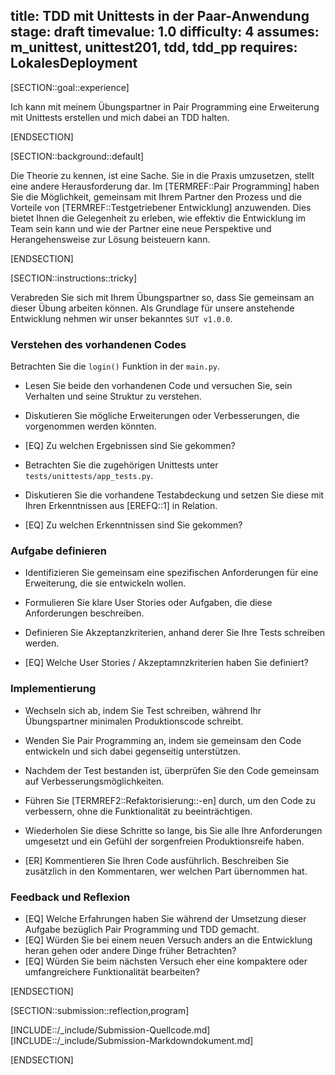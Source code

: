 title: TDD mit Unittests in der Paar-Anwendung
stage: draft
timevalue: 1.0
difficulty: 4
assumes: m_unittest, unittest201, tdd, tdd_pp
requires: LokalesDeployment
---
[SECTION::goal::experience]

Ich kann mit meinem Übungspartner in Pair Programming eine Erweiterung mit Unittests erstellen und
mich dabei an TDD halten.

[ENDSECTION]

[SECTION::background::default]

Die Theorie zu kennen, ist eine Sache. Sie in die Praxis umzusetzen, stellt eine andere
Herausforderung dar. Im [TERMREF::Pair Programming] haben Sie die Möglichkeit, gemeinsam mit Ihrem Partner den
Prozess und die Vorteile von [TERMREF::Testgetriebener Entwicklung] anzuwenden. Dies bietet Ihnen die
Gelegenheit zu erleben, wie effektiv die Entwicklung im Team sein kann und wie der Partner eine
neue Perspektive und Herangehensweise zur Lösung beisteuern kann.

[ENDSECTION]

[SECTION::instructions::tricky]

Verabreden Sie sich mit Ihrem Übungspartner so, dass Sie gemeinsam an dieser Übung arbeiten können.
Als Grundlage für unsere anstehende Entwicklung nehmen wir unser bekanntes `SUT v1.0.0`.

### Verstehen des vorhandenen Codes

Betrachten Sie die `login()` Funktion in der `main.py`.

- Lesen Sie beide den vorhandenen Code und versuchen Sie, sein Verhalten und seine Struktur zu
  verstehen.
- Diskutieren Sie mögliche Erweiterungen oder Verbesserungen, die vorgenommen werden könnten.

- [EQ] Zu welchen Ergebnissen sind Sie gekommen?

- Betrachten Sie die zugehörigen Unittests unter `tests/unittests/app_tests.py`.
- Diskutieren Sie die vorhandene Testabdeckung und setzen Sie diese mit Ihren Erkenntnissen aus
  [EREFQ::1] in Relation.

- [EQ] Zu welchen Erkenntnissen sind Sie gekommen?

### Aufgabe definieren

- Identifizieren Sie gemeinsam eine spezifischen Anforderungen für eine Erweiterung, die sie
  entwickeln wollen.
- Formulieren Sie klare User Stories oder Aufgaben, die diese Anforderungen beschreiben.
- Definieren Sie Akzeptanzkriterien, anhand derer Sie Ihre Tests schreiben werden.

- [EQ] Welche User Stories / Akzeptamnzkriterien haben Sie definiert?

### Implementierung

- Wechseln sich ab, indem Sie Test schreiben, während Ihr Übungspartner minimalen Produktionscode
  schreibt.
- Wenden Sie Pair Programming an, indem sie gemeinsam den Code entwickeln und sich dabei gegenseitig
  unterstützen.
- Nachdem der Test bestanden ist, überprüfen Sie den Code gemeinsam auf Verbesserungsmöglichkeiten.
- Führen Sie [TERMREF2::Refaktorisierung::-en] durch, um den Code zu verbessern, ohne die Funktionalität zu
  beeinträchtigen.
- Wiederholen Sie diese Schritte so lange, bis Sie alle Ihre Anforderungen umgesetzt und ein
  Gefühl der sorgenfreien Produktionsreife haben.

- [ER] Kommentieren Sie Ihren Code ausführlich. Beschreiben Sie zusätzlich in den Kommentaren, wer
  welchen Part übernommen hat.

### Feedback und Reflexion

- [EQ] Welche Erfahrungen haben Sie während der Umsetzung dieser Aufgabe bezüglich Pair Programming
  und TDD gemacht.
- [EQ] Würden Sie bei einem neuen Versuch anders an die Entwicklung heran gehen oder andere Dinge
  früher Betrachten?
- [EQ] Würden Sie beim nächsten Versuch eher eine kompaktere oder umfangreichere Funktionalität
  bearbeiten?

[ENDSECTION]

[SECTION::submission::reflection,program]

[INCLUDE::/_include/Submission-Quellcode.md]
[INCLUDE::/_include/Submission-Markdowndokument.md]

[ENDSECTION]